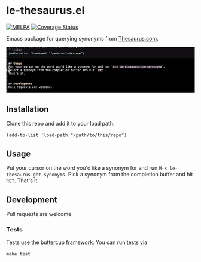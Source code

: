 # le-thesaurus.el
[![MELPA](https://melpa.org/packages/le-thesaurus-badge.svg)](https://melpa.org/#/le-thesaurus)
[![Coverage Status](https://coveralls.io/repos/github/AnselmC/le-thesaurus.el/badge.svg?branch=master)](https://coveralls.io/github/AnselmC/le-thesaurus.el?branch=master)

Emacs package for querying synonyms from [Thesaurus.com](thesaurus.com).

<p align="center">
    <img src="thesaurus-example.gif"/>
</p>

## Installation
Clone this repo and add it to your load path:
```elisp
(add-to-list 'load-path "/path/to/this/repo")
```

## Usage
Put your cursor on the word you'd like a synonym for and run `M-x le-thesaurus-get-synonyms`.
Pick a synonym from the completion buffer and hit `RET`.
That's it.


## Development
Pull requests are welcome.

### Tests
Tests use the [buttercup framework](https://github.com/jorgenschaefer/emacs-buttercup).
You can run tests via

``` shell
make test
```
